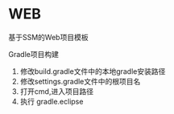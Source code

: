 # WEB
基于SSM的Web项目模板

Gradle项目构建
1. 修改build.gradle文件中的本地gradle安装路径
2. 修改settings.gradle文件中的根项目名
3. 打开cmd,进入项目路径
4. 执行 gradle.eclipse
